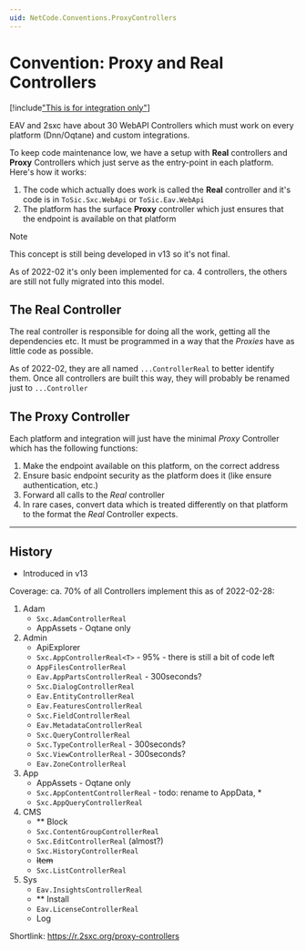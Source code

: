 ```yaml
---
uid: NetCode.Conventions.ProxyControllers
---
```


# Convention: Proxy and Real Controllers

[!include["This is for integration only"](../_include-for-integration.md)]

EAV and 2sxc have about 30 WebAPI Controllers which must work on every platform (Dnn/Oqtane) and custom integrations. 

To keep code maintenance low, we have a setup with **Real** controllers and **Proxy** Controllers which just serve as the entry-point in each platform. 
Here's how it works:

1. The code which actually does work is called the **Real** controller and it's code is in `ToSic.Sxc.WebApi` or `ToSic.Eav.WebApi`
1. The platform has the surface **Proxy** controller which just ensures that the endpoint is available on that platform

> [!NOTE]
> This concept is still being developed in v13 so it's not final. 
> 
> As of 2022-02 it's only been implemented for ca. 4 controllers, the others are still not fully migrated into this model. 

## The Real Controller

The real controller is responsible for doing all the work, getting all the dependencies etc. 
It must be programmed in a way that the _Proxies_ have as little code as possible.

As of 2022-02, they are all named `...ControllerReal` to better identify them. 
Once all controllers are built this way, they will probably be renamed just to `...Controller`

## The Proxy Controller

Each platform and integration will just have the minimal _Proxy_ Controller which has the following functions:

1. Make the endpoint available on this platform, on the correct address
1. Ensure basic endpoint security as the platform does it (like ensure authentication, etc.)
1. Forward all calls to the _Real_ controller
1. In rare cases, convert data which is treated differently on that platform to the format the _Real_ Controller expects.

---

## History

* Introduced in v13

Coverage: ca. 70% of all Controllers implement this as of 2022-02-28:

1. Adam
    * `Sxc.AdamControllerReal`
    * AppAssets - Oqtane only
1. Admin
    * ApiExplorer
    * `Sxc.AppControllerReal<T>` - 95% - there is still a bit of code left
    * `AppFilesControllerReal`
    * `Eav.AppPartsControllerReal` - 300seconds?
    * `Sxc.DialogControllerReal`
    * `Eav.EntityControllerReal`
    * `Eav.FeaturesControllerReal`
    * `Sxc.FieldControllerReal`
    * `Eav.MetadataControllerReal`
    * `Sxc.QueryControllerReal`
    * `Sxc.TypeControllerReal` - 300seconds?
    * `Sxc.ViewControllerReal` - 300seconds?
    * `Eav.ZoneControllerReal`
1. App
    * AppAssets - Oqtane only
    * `Sxc.AppContentControllerReal` - todo: rename to AppData, *
    * `Sxc.AppQueryControllerReal`
1. CMS
    * ** Block
    * `Sxc.ContentGroupControllerReal`
    * `Sxc.EditControllerReal` (almost?)
    * `Sxc.HistoryControllerReal`
    * ~~Item~~
    * `Sxc.ListControllerReal`
1. Sys
    * `Eav.InsightsControllerReal`
    * ** Install
    * `Eav.LicenseControllerReal`
    * Log


Shortlink: https://r.2sxc.org/proxy-controllers